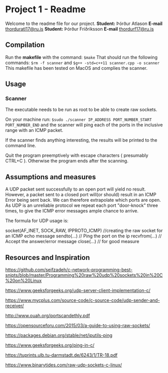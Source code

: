 # Project 1 - Readme

Welcome to the readme file for our project.
**Student:** Þórður Atlason
**E-mail** thorduratl17@ru.is
**Student:** Þórður Friðriksson
**E-mail** thordurf17@ru.is



## Compilation

Run the **makefile** with the command:
`$make`
That should run the following commands:
`$rm -f scanner`
and
`$g++ -std=c++11 scanner.cpp -o scanner`
This makefile has been tested on MacOS and complies the scanner.

## Usage

### Scanner
The executable needs to be run as root to be able to create raw sockets.

On your machine run:
`$sudo ./scanner IP_ADDRESS PORT_NUMBER_START PORT_NUMBER_END`
and the scanner will ping each of the ports in the inclusive range with an ICMP packet.

If the scanner finds anything interesting, the results will be printed to the command line.

Quit the program preemptively with escape characters ( presumably CTRL+C ).
Otherwise the program ends after the scanning.

## Assumptions and measures

A UDP packet sent successfully to an open port will yield no result. However, a packet sent to a closed port will(or should) result in an ICMP Error being sent back.
We can therefore extrapolate which ports are open.
As UDP is an unreliable protocol we repeat each port "door-knock" three times, to give the ICMP error messages ample chance to arrive.

The formula for UDP usage is:

socket(AF_INET, SOCK_RAW, IPPROTO_ICMP) //creating the raw socket for an ICMP echo message
sendto(...) // Ping the port on the ip
recvfrom(...) // Accept the answer/error message
close(...) // for good measure

## Resources and Inspiration

https://github.com/seifzadeh/c-network-programming-best-snipts/blob/master/Programming%20raw%20udp%20sockets%20in%20C%20on%20Linux

https://www.geeksforgeeks.org/udp-server-client-implementation-c/

https://www.mycplus.com/source-code/c-source-code/udp-sender-and-receiver/

http://www.ouah.org/portscandethly.pdf

https://opensourceforu.com/2015/03/a-guide-to-using-raw-sockets/

https://packages.debian.org/stable/net/iputils-ping

https://www.geeksforgeeks.org/ping-in-c/

https://tuprints.ulb.tu-darmstadt.de/6243/1/TR-18.pdf

https://www.binarytides.com/raw-udp-sockets-c-linux/
